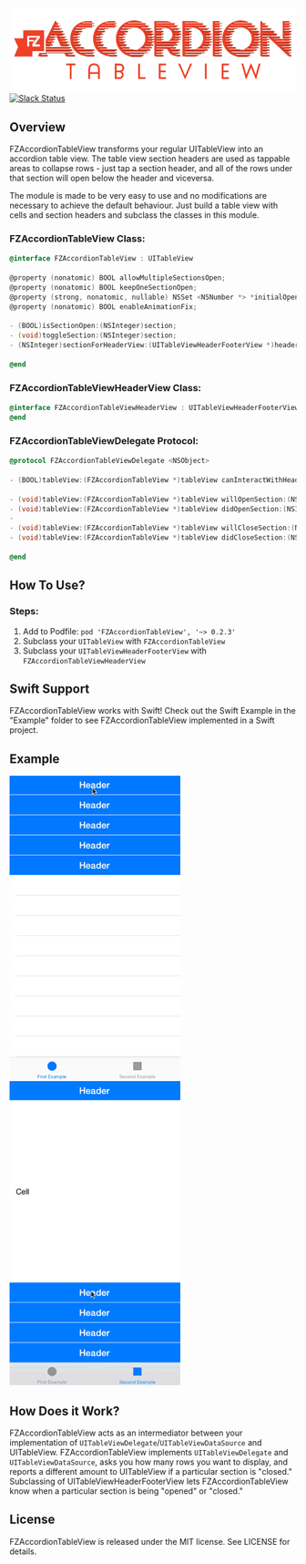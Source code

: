 ![](Images/Logo.png)
[![Slack Status](https://fuzz-opensource.herokuapp.com/badge.svg)](https://fuzz-opensource.herokuapp.com/)

## Overview 

FZAccordionTableView transforms your regular UITableView into an accordion table view. The table view section headers are used as tappable areas to collapse rows - just tap a section header, and all of the rows under that section will open below the header and viceversa.

The module is made to be very easy to use and no modifications are necessary to achieve the default behaviour. Just build a table view with cells and section headers and subclass the classes in this module.

### FZAccordionTableView Class:

~~~objective-c
@interface FZAccordionTableView : UITableView

@property (nonatomic) BOOL allowMultipleSectionsOpen;
@property (nonatomic) BOOL keepOneSectionOpen;
@property (strong, nonatomic, nullable) NSSet <NSNumber *> *initialOpenSections;
@property (nonatomic) BOOL enableAnimationFix;

- (BOOL)isSectionOpen:(NSInteger)section;
- (void)toggleSection:(NSInteger)section;
- (NSInteger)sectionForHeaderView:(UITableViewHeaderFooterView *)headerView;

@end
~~~

### FZAccordionTableViewHeaderView Class:
~~~objective-c
@interface FZAccordionTableViewHeaderView : UITableViewHeaderFooterView
@end
~~~ 

### FZAccordionTableViewDelegate Protocol:
~~~objective-c
@protocol FZAccordionTableViewDelegate <NSObject>

- (BOOL)tableView:(FZAccordionTableView *)tableView canInteractWithHeaderAtSection:(NSInteger)section;

- (void)tableView:(FZAccordionTableView *)tableView willOpenSection:(NSInteger)section withHeader:(UITableViewHeaderFooterView *)header;
- (void)tableView:(FZAccordionTableView *)tableView didOpenSection:(NSInteger)section withHeader:(UITableViewHeaderFooterView *)header;
- 
- (void)tableView:(FZAccordionTableView *)tableView willCloseSection:(NSInteger)section withHeader:(UITableViewHeaderFooterView *)header;
- (void)tableView:(FZAccordionTableView *)tableView didCloseSection:(NSInteger)section withHeader:(UITableViewHeaderFooterView *)header;

@end
~~~

## How To Use?
### Steps:

1. Add to Podfile: `pod 'FZAccordionTableView', '~> 0.2.3'`
2. Subclass your `UITableView` with `FZAccordionTableView`
3. Subclass your `UITableViewHeaderFooterView` with `FZAccordionTableViewHeaderView`

## Swift Support
FZAccordionTableView works with Swift! Check out the Swift Example in the "Example" folder to see FZAccordionTableView implemented in a Swift project.

## Example
![](Images/First_Example.gif) ![](Images/Second_Example.gif)

## How Does it Work?
FZAccordionTableView acts as an intermediator between your implementation of `UITableViewDelegate`/`UITableViewDataSource` and UITableView. FZAccordionTableView implements `UITableViewDelegate` and `UITableViewDataSource`, asks you how many rows you want to display, and reports a different amount to UITableView if a particular section is "closed." Subclassing of UITableViewHeaderFooterView lets FZAccordionTableView know when a particular section is being "opened" or "closed."

## License
FZAccordionTableView is released under the MIT license. See LICENSE for details.
